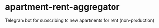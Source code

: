 # apartment-rent-aggregator
Telegram bot for subscribing to new apartments for rent (non-production)
